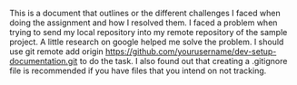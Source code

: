 This is a document that outlines or the different challenges I faced when doing the assignment and how I resolved them.
I faced a problem when trying to send my local repository into my remote repository of the sample project.
A little research on google helped me solve the problem.  I should use 
     git remote add origin https://github.com/yourusername/dev-setup-documentation.git 
to do the task.
I also found out that creating a .gitignore file is recommended if you have files that you intend on not tracking. 